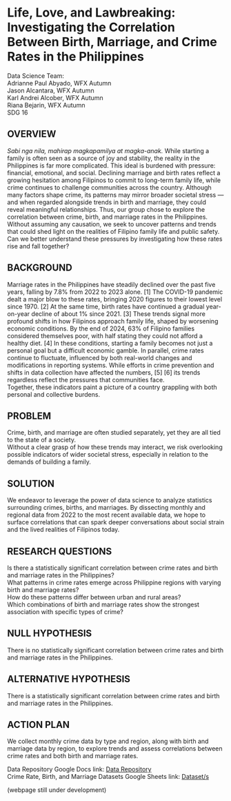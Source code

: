 # Life, Love, and Lawbreaking: Investigating the Correlation Between Birth, Marriage, and Crime Rates in the Philippines
Data Science Team:  
Adrianne Paul Abyado, WFX Autumn  
Jason Alcantara, WFX Autumn  
Karl Andrei Alcober, WFX Autumn  
Riana Bejarin, WFX Autumn  
SDG 16

## OVERVIEW
*Sabi nga nila, mahirap magkapamilya at magka-anak.*
While starting a family is often seen as a source of joy and stability, the reality in the Philippines is far more complicated. This ideal is burdened with pressure: financial, emotional, and social.
Declining marriage and birth rates reflect a growing hesitation among Filipinos to commit to long-term family life, while crime continues to challenge communities across the country. Although many factors shape crime, its patterns may mirror broader societal stress — and when regarded alongside trends in birth and marriage, they could reveal meaningful relationships.
Thus, our group chose to explore the correlation between crime, birth, and marriage rates in the Philippines. Without assuming any causation, we seek to uncover patterns and trends that could shed light on the realities of Filipino family life and public safety.
Can we better understand these pressures by investigating how these rates rise and fall together?  
## BACKGROUND
Marriage rates in the Philippines have steadily declined over the past five years, falling by 7.8% from 2022 to 2023 alone. [1] The COVID-19 pandemic dealt a major blow to these rates, bringing 2020 figures to their lowest level since 1970. [2] At the same time, birth rates have continued a gradual year-on-year decline of about 1% since 2021. [3] These trends signal more profound shifts in how Filipinos approach family life, shaped by worsening economic conditions. By the end of 2024, 63% of Filipino families considered themselves poor, with half stating they could not afford a healthy diet. [4] In these conditions, starting a family becomes not just a personal goal but a difficult economic gamble. In parallel, crime rates continue to fluctuate, influenced by both real-world changes and modifications in reporting systems. While efforts in crime prevention and shifts in data collection have affected the numbers, [5] [6] its trends regardless reflect the pressures that communities face.  
Together, these indicators paint a picture of a country grappling with both personal and collective burdens.  
## PROBLEM
Crime, birth, and marriage are often studied separately, yet they are all tied to the state of a society.   
Without a clear grasp of how these trends may interact, we risk overlooking possible indicators of wider societal stress, especially in relation to the demands of building a family.  
## SOLUTION
We endeavor to leverage the power of data science to analyze statistics surrounding crimes, births, and marriages. By dissecting monthly and regional data from 2022 to the most recent available data, we hope to surface correlations that can spark deeper conversations about social strain and the lived realities of Filipinos today.  
## RESEARCH QUESTIONS
Is there a statistically significant correlation between crime rates and birth and marriage rates in the Philippines?  
What patterns in crime rates emerge across Philippine regions with varying birth and marriage rates?  
How do these patterns differ between urban and rural areas?  
Which combinations of birth and marriage rates show the strongest association with specific types of crime?
## NULL HYPOTHESIS
There is no statistically significant correlation between crime rates and birth and marriage rates in the Philippines.
## ALTERNATIVE HYPOTHESIS
There is a statistically significant correlation between crime rates and birth and marriage rates in the Philippines.
## ACTION PLAN
We collect monthly crime data by type and region, along with birth and marriage data by region, to explore trends and assess correlations between crime rates and both birth and marriage rates.


  
Data Repository Google Docs link: [Data Repository](https://docs.google.com/document/d/10pb-aYqunM8BJE41rsJRfcHcvvrlRBWEvHHvBNdF60c/edit?usp=sharing)  
Crime Rate, Birth, and Marriage Datasets Google Sheets link: [Dataset/s](https://docs.google.com/spreadsheets/d/1n75vu-pxSNtaExi_43i31aW3uC2apfbIyaFokpP-FWY/edit?usp=sharing)   

(webpage still under development)
